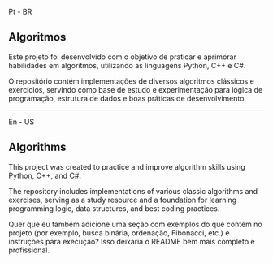 Pt - BR
## Algoritmos

Este projeto foi desenvolvido com o objetivo de praticar e aprimorar habilidades em algoritmos, utilizando as linguagens Python, C++ e C#.

O repositório contém implementações de diversos algoritmos clássicos e exercícios, servindo como base de estudo e experimentação para lógica de programação, estrutura de dados e boas práticas de desenvolvimento.


---- 
En - US

## Algorithms

This project was created to practice and improve algorithm skills using Python, C++, and C#.

The repository includes implementations of various classic algorithms and exercises, serving as a study resource and a foundation for learning programming logic, data structures, and best coding practices.

Quer que eu também adicione uma seção com exemplos do que contém no projeto (por exemplo, busca binária, ordenação, Fibonacci, etc.) e instruções para execução? Isso deixaria o README bem mais completo e profissional.